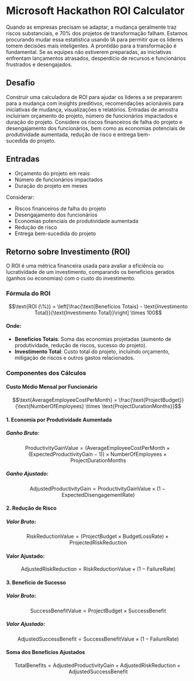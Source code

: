 # Microsoft Hackathon ROI Calculator
Quando as empresas precisam se adaptar, a mudança geralmente traz riscos substanciais, e 70% dos projetos de transformação falham. Estamos procurando mudar essa estatística usando IA para permitir que os líderes tomem decisões mais inteligentes. A prontidão para a transformação é fundamental. Se as equipes não estiverem preparadas, as iniciativas enfrentam lançamentos atrasados, desperdício de recursos e funcionários frustrados e desengajados. 

## Desafio 
Construir uma calculadora de ROI para ajudar os líderes a se prepararem para a mudança com insights preditivos, recomendações acionáveis para iniciativas de mudança, visualizações e relatórios. Entradas de amostra incluiriam orçamento do projeto, número de funcionários impactados e duração do projeto. Considere os riscos financeiros de falha do projeto e desengajamento dos funcionários, bem como as economias potenciais de produtividade aumentada, redução de risco e entrega bem-sucedida do projeto.

## Entradas
- Orçamento do projeto em reais
- Número de funcionários impactados
- Duração do projeto em meses

Considerar:
- Riscos financeiros de falha do projeto
- Desengajamento dos funcionários
- Economias potenciais de produtividade aumentada
- Redução de risco
- Entrega bem-sucedida do projeto

## Retorno sobre Investimento (ROI)

O ROI é uma métrica financeira usada para avaliar a eficiência ou lucratividade de um investimento, comparando os benefícios gerados (ganhos ou economias) com o custo do investimento.

### Fórmula do ROI

$$\text{ROI (\%)} = \left[\frac{\text{Benefícios Totais} - \text{Investimento Total}}{\text{Investimento Total}}\right] \times 100$$

#### Onde:
- **Benefícios Totais**: Soma das economias projetadas (aumento de produtividade, redução de riscos, sucesso do projeto).
- **Investimento Total**: Custo total do projeto, incluindo orçamento, mitigação de riscos e outros gastos relacionados.

### Componentes dos Cálculos

#### Custo Médio Mensal por Funcionário

$$\text{AverageEmployeeCostPerMonth} = \frac{\text{ProjectBudget}}{\text{NumberOfEmployees} \times \text{ProjectDurationMonths}}$$

#### 1. Economia por Produtividade Aumentada

##### Ganho Bruto:

$$\text{ProductivityGainValue} = (\text{AverageEmployeeCostPerMonth} \times (\text{ExpectedProductivityGain} - 1)) \times \text{NumberOfEmployees} \times \text{ProjectDurationMonths}$$

##### Ganho Ajustado:

$$\text{AdjustedProductivityGain} = \text{ProductivityGainValue} \times (1 - \text{ExpectedDisengagementRate})$$

#### 2. Redução de Risco

##### Valor Bruto:

$$\text{RiskReductionValue} = (\text{ProjectBudget} \times \text{BudgetLossRate}) \times \text{ProjectedRiskReduction}$$

#### Valor Ajustado:

$$\text{AdjustedRiskReduction} = \text{RiskReductionValue} \times (1 - \text{FailureRate})$$

#### 3. Benefício de Sucesso

##### Valor Bruto:

$$\text{SuccessBenefitValue} = \text{ProjectBudget} \times \text{SuccessBenefit}$$

##### Valor Ajustado:

$$\text{AdjustedSuccessBenefit} = \text{SuccessBenefitValue} \times (1 - \text{FailureRate})$$

#### Soma dos Benefícios Ajustados

$$\text{TotalBenefits} = \text{AdjustedProductivityGain} + \text{AdjustedRiskReduction} + \text{AdjustedSuccessBenefit}$$
